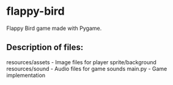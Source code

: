 # flappy-bird

Flappy Bird game made with Pygame.

## Description of files:
  resources/assets
    - Image files for player sprite/background
  resources/sound
    - Audio files for game sounds
  main.py
    - Game implementation
